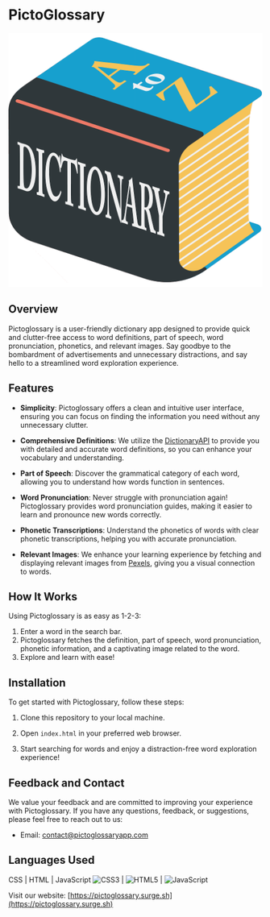 # PictoGlossary

![Pictoglossary Logo](./dictionary.png)

## Overview

Pictoglossary is a user-friendly dictionary app designed to provide quick and clutter-free access to word definitions, part of speech, word pronunciation, phonetics, and relevant images. Say goodbye to the bombardment of advertisements and unnecessary distractions, and say hello to a streamlined word exploration experience.

## Features

- **Simplicity**: Pictoglossary offers a clean and intuitive user interface, ensuring you can focus on finding the information you need without any unnecessary clutter.

- **Comprehensive Definitions**: We utilize the [DictionaryAPI](https://dictionaryapi.dev/) to provide you with detailed and accurate word definitions, so you can enhance your vocabulary and understanding.

- **Part of Speech**: Discover the grammatical category of each word, allowing you to understand how words function in sentences.

- **Word Pronunciation**: Never struggle with pronunciation again! Pictoglossary provides word pronunciation guides, making it easier to learn and pronounce new words correctly.

- **Phonetic Transcriptions**: Understand the phonetics of words with clear phonetic transcriptions, helping you with accurate pronunciation.

- **Relevant Images**: We enhance your learning experience by fetching and displaying relevant images from [Pexels](https://www.pexels.com/api/), giving you a visual connection to words.

## How It Works

Using Pictoglossary is as easy as 1-2-3:

1. Enter a word in the search bar.
2. Pictoglossary fetches the definition, part of speech, word pronunciation, phonetic information, and a captivating image related to the word.
3. Explore and learn with ease!

## Installation

To get started with Pictoglossary, follow these steps:

1. Clone this repository to your local machine.

2. Open `index.html` in your preferred web browser.

3. Start searching for words and enjoy a distraction-free word exploration experience!

## Feedback and Contact

We value your feedback and are committed to improving your experience with Pictoglossary. If you have any questions, feedback, or suggestions, please feel free to reach out to us:

- Email: [contact@pictoglossaryapp.com](mailto:contact@pictoglossaryapp.com)

## Languages Used

CSS | HTML | JavaScript
![CSS3](https://img.shields.io/badge/css3-%231572B6.svg?style=for-the-badge&logo=css3&logoColor=white) | ![HTML5](https://img.shields.io/badge/html5-%23E34F26.svg?style=for-the-badge&logo=html5&logoColor=white) | ![JavaScript](https://img.shields.io/badge/javascript-%23323330.svg?style=for-the-badge&logo=javascript&logoColor=%23F7DF1E)

Visit our website: [https://pictoglossary.surge.sh](https://pictoglossary.surge.sh)
